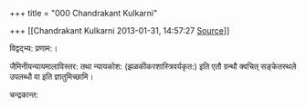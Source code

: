 +++
title = "000 Chandrakant Kulkarni"

+++
[[Chandrakant Kulkarni	2013-01-31, 14:57:27 [Source](https://groups.google.com/g/bvparishat/c/Xs7iMahuuQ0)]]



विद्वद्भ्य: प्रणाम:।

जैमिनीयन्यायमालाविस्तर: तथा न्यायकोश: (झळकीकरशास्त्रिवर्यकृत:) इति एतौ ग्रन्थौ क्वचित् सङ्केतस्थले उपलब्धौ वा इति ज्ञातुमिच्छामि।

चन्द्रकान्त:



